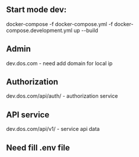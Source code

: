 ## Start mode dev:
  docker-compose -f docker-compose.yml -f docker-compose.development.yml up --build

## Admin 
  dev.dos.com - need add domain for local ip

## Authorization
  dev.dos.com/api/auth/ - authorization service

## API service
  dev.dos.com/api/v1/ - service api data
  
## Need fill .env file
